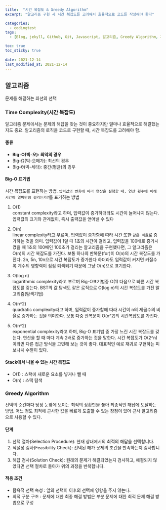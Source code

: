 ```yaml
---
title:  "시간 복잡도 & Greedy Algorithm"
excerpt: "알고리즘 구현 시 시간 복잡도를 고려해서 효율적으로 코드를 작성해야 한다"

categories:
  - codingtest
tags:
  - [Blog, jekyll, Github, Git, Javascript, 알고리즘, Greedy Algorithm, 자바스크립트, 백엔드, CS, Computer Science, 코딩테스트, codingtest]

toc: true
toc_sticky: true
 
date: 2021-12-14
last_modified_at: 2021-12-14
---
```

## 알고리즘

문제를 해결하는 최선의 선택

### Time Complexity(시간 복잡도)

알고리즘 문제에서는 문제의 해답을 찾는 것이 중요하지만 얼마나 효율적으로 해결했는지도 중요. 알고리즘의 로직을 코드로 구현할 때, 시간 복잡도를 고려해야 함.

#### 종류

* **Big-O(빅-오): 최악의 경우**
* Big-Ω(빅-오메가): 최선의 경우
* Big-θ(빅-세타): 중간(평균)의 경우

#### Big-O 표기법

시간 복잡도를 표현하는 방법. `입력값의 변화에 따라 연산을 실행할 때, 연산 횟수에 비해 시간이 얼마만큼 걸리는가?`를 표기하는 방법

1. O(1)  
constant complexity라고 하며, 입력값이 증가하더라도 시간이 늘어나지 않는다. 입력값의 크기와 관계없이, 즉시 출력값을 얻어낼 수 있다

2. O(n)  
linear complexity라고 부르며, 입력값이 증가함에 따라 시간 또한 `같은 비율`로 증가하는 것을 의미. 입력값이 1일 때 1초의 시간이 걸리고, 입력값을 100배로 증가시켰을 때 1초의 100배인 100초가 걸리는 알고리즘을 구현했다면, 그 알고리즘은 O(n)의 시간 복잡도를 가진다. 보통 하나의 반복문(for)이 O(n)의 시간 복잡도를 가진다. 2n, 5n, 10n으로 시간 복잡도가 증가한다 하더라도 입력값이 커지면 커질수록 계수의 영향력이 점점 퇴색되기 때문에 그냥 O(n)으로 표기한다.

3. O(log n)  
logarithmic complexity라고 부르며 Big-O표기법중 O(1) 다음으로 빠른 시간 복잡도를 갖는다. BST의 값 탐색도 같은 로직으로 O(log n)의 시간 복잡도를 가진 알고리즘(탐색기법)

4. O(n^2)  
quadratic complexity라고 하며, 입력값이 증가함에 따라 시간이 n의 제곱수의 비율로 증가하는 것을 의미한다. 보통 다중 반복문이 O(n^2)의 시간복잡도를 가진다.

5. O(n^2)  
exponential complexity라고 하며, Big-O 표기법 중 가장 느린 시간 복잡도를 갖는다. 연산을 할 때 마다 계속 2배로 증가하는 것을 말한다. 시간 복잡도가 O(2^n)이라면 다른 접근 방식을 고민해 보는 것이 좋다. 대표적인 예로 재귀로 구현하는 피보나치 수열이 있다.

#### Stack에서 나올 수 있는 시간 복잡도
* O(1) : 스택에 새로운 요소를 넣거나 뺄 때
* O(n) : 스택 탐색

### Greedy Algorithm

선택의 순간마다 당장 눈앞에 보이는 최적의 상황만을 쫓아 최종적인 해답에 도달하는 방법. 어느 정도 최적에 근사한 값을 빠르게 도출할 수 있는 장점이 있어 근사 알고리즘으로 사용할 수 있다.

#### 단계

1. 선택 절차(Selection Procedure): 현재 상태에서의 최적의 해답을 선택합니다.
2. 적절성 검사(Feasibility Check): 선택된 해가 문제의 조건을 만족하는지 검사합니다.
3. 해답 검사(Solution Check): 원래의 문제가 해결되었는지 검사하고, 해결되지 않았다면 선택 절차로 돌아가 위의 과정을 반복합니다.

#### 적용 조건
* 탐욕적 선택 속성 : 앞의 선택이 이후의 선택에 영향을 주지 않는다.
* 최적 구분 구조 : 문제에 대한 최종 해결 방법은 부분 문제에 대한 최적 문제 해결 방법으로 구성